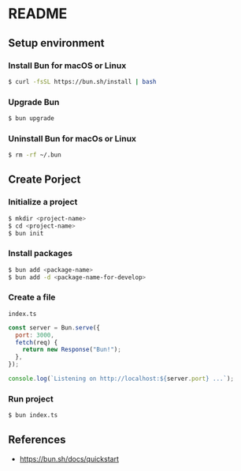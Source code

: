 # README
## Setup environment

### Install Bun for macOS or Linux

```bash
$ curl -fsSL https://bun.sh/install | bash
```

### Upgrade Bun

```bash
$ bun upgrade
```

### Uninstall Bun for macOs or Linux

```bash
$ rm -rf ~/.bun
```

## Create Porject

### Initialize a project

```bash
$ mkdir <project-name>
$ cd <project-name>
$ bun init
```

### Install packages

```bash
$ bun add <package-name>
$ bun add -d <package-name-for-develop>
```

### Create a file

`index.ts`

```javascript
const server = Bun.serve({
  port: 3000,
  fetch(req) {
    return new Response("Bun!");
  },
});

console.log(`Listening on http://localhost:${server.port} ...`);
```

### Run project

```bash
$ bun index.ts
```


## References

- <https://bun.sh/docs/quickstart>
